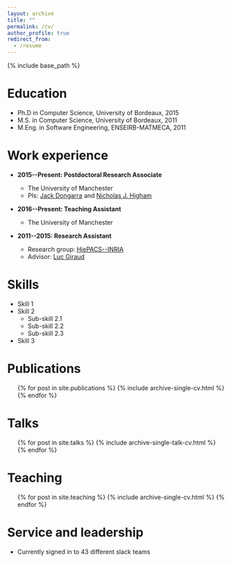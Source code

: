 ```yaml
---
layout: archive
title: ""
permalink: /cv/
author_profile: true
redirect_from:
  - /resume
---
```


{% include base_path %} 

Education
======
* Ph.D in Computer Science, University of Bordeaux, 2015
* M.S. in Computer Science, University of Bordeaux, 2011
* M.Eng. in  Software Engineering, ENSEIRB-MATMECA, 2011
 
Work experience
======
* **2015--Present: Postdoctoral Research Associate**
  * The University of Manchester
  * PIs: [Jack Dongarra](http://www.netlib.org/utk/people/JackDongarra/) and [Nicholas J. Higham](http://www.maths.manchester.ac.uk/~higham) 

* **2016--Present: Teaching Assistant**
  * The University of Manchester
  
* **2011--2015: Research Assistant**
  * Research group: [HiePACS--INRIA](https://team.inria.fr/hiepacs/)
  * Advisor: [Luc Giraud](https://team.inria.fr/hiepacs/team-members/luc-giraud/)  
  
Skills
======
* Skill 1
* Skill 2
  * Sub-skill 2.1
  * Sub-skill 2.2
  * Sub-skill 2.3
* Skill 3

Publications
======
  <ul>{% for post in site.publications %}
    {% include archive-single-cv.html %}
  {% endfor %}</ul>
  
Talks
======
  <ul>{% for post in site.talks %}
    {% include archive-single-talk-cv.html %}
  {% endfor %}</ul>
  
Teaching
======
  <ul>{% for post in site.teaching %}
    {% include archive-single-cv.html %}
  {% endfor %}</ul>
  
Service and leadership
======
* Currently signed in to 43 different slack teams 
